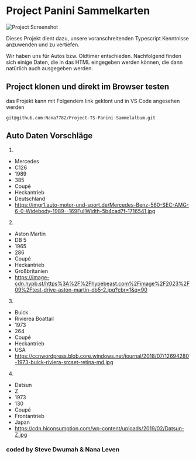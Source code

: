 # Project Panini Sammelkarten

![Project Screenshot](./project-panini/assets/img/screenshot_project_cars.png)

Dieses Projekt dient dazu, unsere voranschreitenden Typescript Kenntnisse anzuwenden und zu vertiefen.

Wir haben uns für Autos bzw. Oldtimer entschieden.
Nachfolgend finden sich einige Daten, die in das HTML eingegeben werden können, die dann natürlich auch ausgegeben werden.

## Project klonen und direkt im Browser testen

das Projekt kann mit Folgendem link geklont und in VS Code angesehen werden

```
git@github.com:Nana7782/Project-TS-Panini-Sammelalbum.git
```

## Auto Daten Vorschläge

1.

- Mercedes
- C126
- 1989
- 385
- Coupé
- Heckantrieb
- Deutschland
- https://imgr1.auto-motor-und-sport.de/Mercedes-Benz-560-SEC-AMG-6-0-Widebody-1989--169FullWidth-5b4cad7f-1716541.jpg

2.

- Aston Martin
- DB 5
- 1965
- 286
- Coupé
- Heckantrieb
- Großbritanien
- https://image-cdn.hypb.st/https%3A%2F%2Fhypebeast.com%2Fimage%2F2023%2F09%2Ftest-drive-aston-martin-db5-2.jpg?cbr=1&q=90

3.

- Buick
- Rivierea Boattail
- 1973
- 264
- Coupé
- Heckantrieb
- USA
- https://ccnwordpress.blob.core.windows.net/journal/2018/07/12694280-1973-buick-riviera-srcset-retina-md.jpg

4.

- Datsun
- Z
- 1973
- 130
- Coupé
- Frontantrieb
- Japan
- https://cdn.hiconsumption.com/wp-content/uploads/2019/02/Datsun-Z.jpg

### coded by Steve Dwumah & Nana Leven
